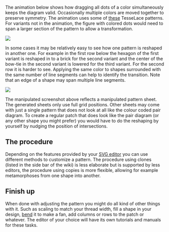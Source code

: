 The animation below shows how dragging all dots of a color simultaneously keeps the diagram valid.
Occasionally multiple colors are moved together to preserve symmetry.
The animation uses some of [these](/GroundForge/sheet.html?patch=5831%20-4-7;checker&patch=68%20-4;checker&patch=B-C-%20---5%20C-B-%20-5--;checker&patch=-4-7%205---%20-C-B%203158;bricks&patch=5-O-E-%20-E-5-O%205-O-E-;bricks) TesseLace patterns.
For variants not in the animation, the figure with colored dots would need to span a larger section of the pattern to allow a transformation. 

![](/GroundForge/animation/GIFCreator-me.gif)

In some cases it may be relatively easy to see how one pattern is reshaped in another one. For example in the first row below the hexagon of the first variant is reshaped in to a brick for the second variant and the center of the bow-tie in the second variant is lowered for the third variant. For the second row it is harder to see. Applying the same color to shapes surrounded with the same number of line segments can help to identify the transition. Note that an edge of a shape may span multiple line segments.

[GroundForge]: /GroundForge/
[patterns]: https://github.com/d-bl/GroundForge/tree/gh-pages/patterns

![](/GroundForge/images/reshape.png)

The manipulated screenshot above reflects a manipulated pattern sheet. The generated sheets only use full grid positions. Other sheets may come with just a single pattern that does not look at all like the colour coded pair diagram. To create a regular patch that does look like the pair diagram (or any other shape you might prefer) you would have to do the reshaping by yourself by nudging the position of intersections.


The procedure
-------------

Depending on the features provided by your [SVG editor] you can use different methods to customize a pattern.
The procedure using clones (listed in the side bar of the wiki) is less elaborate but is supported by less editors, the procedure using copies is more flexible, allowing for example metamorphoses from one shape into another. 

[SVG editor]: https://en.wikipedia.org/wiki/Comparison_of_vector_graphics_editors#File_format_support


Finish up
---------

When done with adjusting the pattern you might do all kind of other things with it. Such as scaling to match your thread width, fill a shape in your design, [bend] it to make a fan, add columns or rows to the patch or whatever. The editor of your choice will have its own tutorials and manuals for these tasks. 

[bend]: http://tavmjong.free.fr/INKSCAPE/MANUAL/html/Paths-LivePathEffects-BendTool.html
